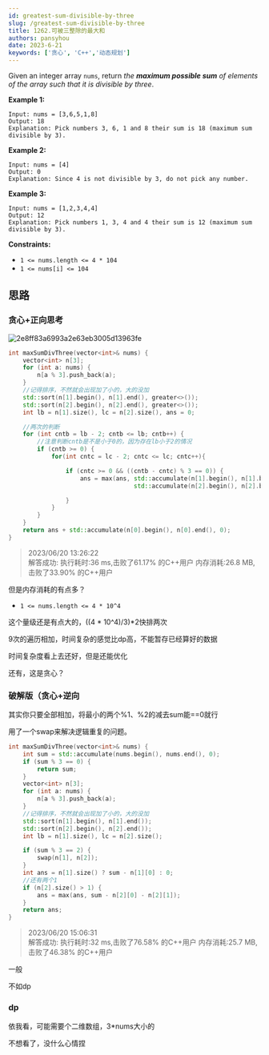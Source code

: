 ```yaml
---
id: greatest-sum-divisible-by-three
slug: /greatest-sum-divisible-by-three
title: 1262.可被三整除的最大和
authors: pansyhou
date: 2023-6-21
keywords: ['贪心', 'C++','动态规划']
---
```



Given an integer array `nums`, return *the **maximum possible sum** of elements of the array such that it is divisible by three*.

**Example 1:**

```
Input: nums = [3,6,5,1,8]
Output: 18
Explanation: Pick numbers 3, 6, 1 and 8 their sum is 18 (maximum sum divisible by 3).
```

**Example 2:**

```
Input: nums = [4]
Output: 0
Explanation: Since 4 is not divisible by 3, do not pick any number.
```

**Example 3:**

```
Input: nums = [1,2,3,4,4]
Output: 12
Explanation: Pick numbers 1, 3, 4 and 4 their sum is 12 (maximum sum divisible by 3).
```

**Constraints:**

- `1 <= nums.length <= 4 * 104`
- `1 <= nums[i] <= 104`

## 思路

### 贪心+正向思考

![2e8ff83a6993a2e63eb3005d13963fe](https://pic.imgdb.cn/item/64913b071ddac507ccbe8ecc)

```cpp
int maxSumDivThree(vector<int>& nums) {
    vector<int> n[3];
    for (int a: nums) {
        n[a % 3].push_back(a);
    }
    //记得排序，不然就会出现加了小的，大的没加
    std::sort(n[1].begin(), n[1].end(), greater<>());
    std::sort(n[2].begin(), n[2].end(), greater<>());
    int lb = n[1].size(), lc = n[2].size(), ans = 0;

    //两次的判断
    for (int cntb = lb - 2; cntb <= lb; cntb++) {
        //注意判断cntb是不是小于0的，因为存在lb小于2的情况
        if (cntb >= 0) {
            for(int cntc = lc - 2; cntc <= lc; cntc++){

                if (cntc >= 0 && ((cntb - cntc) % 3 == 0)) {
                    ans = max(ans, std::accumulate(n[1].begin(), n[1].begin() + cntb, 0) +
                                   std::accumulate(n[2].begin(), n[2].begin() + cntc, 0));

                }
            }
        }
    }
    return ans + std::accumulate(n[0].begin(), n[0].end(), 0);
}
```

> 2023/06/20 13:26:22	
> 解答成功:
> 执行耗时:36 ms,击败了61.17% 的C++用户
> 内存消耗:26.8 MB,击败了33.90% 的C++用户

但是内存消耗的有点多？

- `1 <= nums.length <= 4 * 10^4`

这个量级还是有点大的，((4 * 10^4)/3)*2快排两次

9次的遍历相加，时间复杂的感觉比dp高，不能暂存已经算好的数据

时间复杂度看上去还好，但是还能优化

还有，这是贪心？

### 破解版（贪心+逆向

其实你只要全部相加，将最小的两个%1、%2的减去sum能==0就行

用了一个swap来解决逻辑重复的问题。

```cpp
int maxSumDivThree(vector<int>& nums) {
    int sum = std::accumulate(nums.begin(), nums.end(), 0);
    if (sum % 3 == 0) {
        return sum;
    }
    vector<int> n[3];
    for (int a: nums) {
        n[a % 3].push_back(a);
    }
    //记得排序，不然就会出现加了小的，大的没加
    std::sort(n[1].begin(), n[1].end());
    std::sort(n[2].begin(), n[2].end());
    int lb = n[1].size(), lc = n[2].size();

    if (sum % 3 == 2) {
        swap(n[1], n[2]);
    }
    int ans = n[1].size() ? sum - n[1][0] : 0;
    //还有两个1
    if (n[2].size() > 1) {
        ans = max(ans, sum - n[2][0] - n[2][1]);
    }
    return ans;
}
```

> 2023/06/20 15:06:31	
> 解答成功:
> 执行耗时:32 ms,击败了76.58% 的C++用户
> 内存消耗:25.7 MB,击败了46.38% 的C++用户

一般

不如dp

### dp

依我看，可能需要个二维数组，3*nums大小的

不想看了，没什么心情捏

